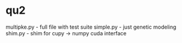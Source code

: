 # qu2
multipke.py - full file with test suite 
simple.py - just genetic modeling
shim.py - shim for cupy -> numpy cuda interface

